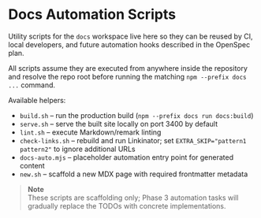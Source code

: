 # Docs Automation Scripts

Utility scripts for the `docs` workspace live here so they can be reused by CI,
local developers, and future automation hooks described in the OpenSpec plan.

All scripts assume they are executed from anywhere inside the repository and
resolve the repo root before running the matching `npm --prefix docs ...`
command.

Available helpers:

- `build.sh` – run the production build (`npm --prefix docs run docs:build`)
- `serve.sh` – serve the built site locally on port 3400 by default
- `lint.sh` – execute Markdown/remark linting
- `check-links.sh` – rebuild and run Linkinator; set `EXTRA_SKIP="pattern1 pattern2"` to ignore additional URLs
- `docs-auto.mjs` – placeholder automation entry point for generated content
- `new.sh` – scaffold a new MDX page with required frontmatter metadata

> **Note**  
> These scripts are scaffolding only; Phase 3 automation tasks will gradually
> replace the TODOs with concrete implementations.
